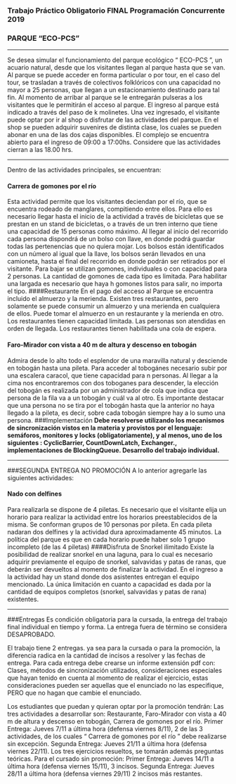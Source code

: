 ### Trabajo Práctico Obligatorio FINAL Programación Concurrente 2019
### PARQUE “ECO-PCS”

------------
Se desea simular el funcionamiento del parque ecológico “ ECO-PCS ”, un acuario natural, desde que los visitantes llegan al parque hasta que se van. Al parque se puede acceder en forma particular o por tour, en el caso del tour, se trasladan a través de colectivos folklóricos con una capacidad no mayor a 25 personas, que llegan a un estacionamiento destinado para tal fin. Al momento de arribar al parque se le entregarán pulseras a los visitantes que le permitirán el acceso al parque. El ingreso al parque está indicado a través del paso de k molinetes. Una vez ingresado, el visitante puede optar por ir al shop o disfrutar de las actividades del parque. En el shop se pueden adquirir suvenires de distinta clase, los cuales se pueden abonar en una de las dos cajas disponibles.
El complejo se encuentra abierto para el ingreso de 09:00 a 17:00hs. Considere que las actividades cierran a las 18.00 hrs.

------------


Dentro de las actividades principales, se encuentran:
#### Carrera de gomones por el río 
Esta actividad permite que los visitantes deciendan por el río, que se encuentra rodeado de manglares, compitiendo entre ellos. Para ello es necesario llegar hasta el inicio de la actividad a través de bicicletas que se prestan en un stand de bicicletas, o a través de un tren interno que tiene una capacidad de 15 personas como máximo. Al llegar al inicio del recorrido cada persona dispondrá de un bolso con llave, en donde podrá guardar todas las pertenencias que no quiera mojar. Los bolsos están identificados con un número al igual que la llave, los bolsos serán llevados en una camioneta, hasta el final del recorrido en donde podrán ser retirados por el visitante. Para bajar se utilizan gomones, individuales o con capacidad para 2 personas. La cantidad de gomones de cada tipo es limitada. Para habilitar una largada es necesario que haya h gomones listos para salir, no importa el tipo.
####Restaurante
En el pago del acceso al Parque se encuentra incluido el almuerzo y la merienda. Existen tres restaurantes, pero solamente se puede consumir un almuerzo y una merienda en cualquiera de ellos. Puede tomar el almuerzo en un restaurante y la merienda en otro. Los restaurantes tienen capacidad limitada. Las personas son atendidas en orden de llegada. Los restaurantes tienen habilitada una cola de espera.
#### Faro-Mirador con vista a 40 m de altura y descenso en tobogán
Admira desde lo alto todo el esplendor de una maravilla natural y desciende en tobogán hasta una pileta. Para acceder al tobogánes necesario subir por una escalera caracol, que tiene capacidad para n personas. Al llegar a la cima nos encontraremos con dos toboganes para descender, la elección del tobogán es realizada por un administrador de cola que indica que persona de la fila va a un tobogán y cuál va al otro. Es importante destacar que una persona no se tira por el tobogán hasta que la anterior no haya llegado a la pileta, es decir, sobre cada tobogán siempre hay a lo sumo una persona.
###Implementación
**Debe resolverse utilizando los mecanismos de sincronización vistos en la materia y provistos por el lenguaje: semáforos, monitores y locks (obligatoriamente), y al menos, uno de los siguientes : CyclicBarrier, CountDownLatch, Exchanger., implementaciones de BlockingQueue.
Desarrollo del trabajo individual.**

------------


###SEGUNDA ENTREGA NO PROMOCIÓN
 A lo anterior agregarle las siguientes actividades:
#### Nado con delfines 
Para realizarla se dispone de 4 piletas. Es necesario que el visitante elija un horario para realizar la actividad entre los horarios preestablecidos de la misma. Se conforman grupos de 10 personas por pileta. En cada pileta nadaran dos delfines y la actividad dura aproximadamente 45 minutos. La política del parque es que en cada horario puede haber solo 1 grupo incompleto (de las 4 piletas)
####Disfruta de Snorkel ilimitado
Existe la posibilidad de realizar snorkel en una laguna, para lo cual es necesario adquirir previamente el equipo de snorkel, salvavidas y patas de ranas, que deberán ser devueltos al momento de finalizar la actividad. En el ingreso a la actividad hay un stand donde dos asistentes entregan el equipo mencionado. La única limitación en cuanto a capacidad es dada por la cantidad de equipos completos (snorkel, salvavidas y patas de rana) existentes.

------------


###Entregas 
Es condición obligatoria para la cursada, la entrega del trabajo final individual en tiempo y forma. La entrega fuera de término se considera DESAPROBADO.

El trabajo tiene 2 entregas. ya sea para la cursada o para la promoción, la diferencia radica en la cantidad de incisos a resolver y las fechas de entrega. Para cada entrega debe crearse un informe extensión pdf con: Clases, métodos de sincronización utilizados, consideraciones especiales que hayan tenido en cuenta al momento de realizar el ejercicio, estas consideraciones pueden ser aquellas que el enunciado no las especifique, PERO que no hagan que cambie el enunciado.

Los estudiantes que puedan y quieran optar por la promoción tendrán:
Las tres actividades a desarrollar son: Restaurante, Faro-Mirador con vista a 40 m de altura y descenso en tobogán, Carrera de gomones por el río.
Primer Entrega: Jueves 7/11 a última hora (defensa viernes 8/11), 2 de las 3 actividades, de los cuales “ Carrera de gomones por el río ” debe realizarse sin excepción.
Segunda Entrega: Jueves 21/11 a última hora (defensa viernes 22/11). Los tres ejercicios resueltos, se tomarán además preguntas teóricas.
Para el cursado sin promoción:
Primer Entrega: Jueves 14/11 a última hora (defensa viernes 15/11), 3 incisos.
Segunda Entrega: Jueves 28/11 a última hora (defensa viernes 29/11) 2 incisos más restantes.
